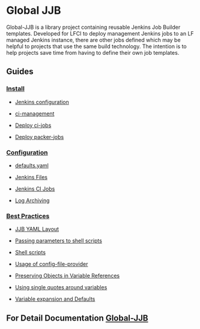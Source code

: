 <!--- SPDX-License-Identifier: CC-BY-4.0 -->
<!--- SPDX-FileCopyrightText: 2017 The Linux Foundation -->

# Global JJB

Global-JJB is a library project containing reusable Jenkins Job Builder
templates. Developed for LFCI to deploy management Jenkins jobs to an LF
managed Jenkins instance, there are other jobs defined which may be helpful
to projects that use the same build technology. The intention is to help
projects save time from having to define their own job templates.

## Guides

### [Install](https://docs.releng.linuxfoundation.org/projects/global-jjb/en/latest/)

-   [Jenkins configuration](https://docs.releng.linuxfoundation.org/projects/global-jjb/en/latest/install.html#jenkins-configuration)

-   [ci-management](https://docs.releng.linuxfoundation.org/projects/global-jjb/en/latest/install.html#ci-management)

-   [Deploy ci-jobs](https://docs.releng.linuxfoundation.org/projects/global-jjb/en/latest/install.html#deploy-ci-jobs)

-   [Deploy packer-jobs](https://docs.releng.linuxfoundation.org/projects/global-jjb/en/latest/install.html#deploy-packer-jobs)

### [Configuration](https://docs.releng.linuxfoundation.org/projects/global-jjb/en/latest/configuration.html)

-   [defaults.yaml](https://docs.releng.linuxfoundation.org/projects/global-jjb/en/latest/configuration.html#defaults-yaml)

-   [Jenkins Files](https://docs.releng.linuxfoundation.org/projects/global-jjb/en/latest/configuration.html#jenkins-files)

-   [Jenkins CI Jobs](https://docs.releng.linuxfoundation.org/projects/global-jjb/en/latest/configuration.html#jenkins-ci-jobs)

-   [Log Archiving](https://docs.releng.linuxfoundation.org/projects/global-jjb/en/latest/configuration.html#log-archiving)

### [Best Practices](https://docs.releng.linuxfoundation.org/projects/global-jjb/en/latest/best-practices.html)

-   [JJB YAML Layout](https://docs.releng.linuxfoundation.org/projects/global-jjb/en/latest/best-practices.html#jjb-yaml-layout)

-   [Passing parameters to shell scripts](https://docs.releng.linuxfoundation.org/projects/global-jjb/en/latest/best-practices.html#passing-parameters-to-shell-scripts)

-   [Shell scripts](https://docs.releng.linuxfoundation.org/projects/global-jjb/en/latest/best-practices.html#shell-scripts)

-   [Usage of config-file-provider](https://docs.releng.linuxfoundation.org/projects/global-jjb/en/latest/best-practices.html#usage-of-config-file-provider)

-   [Preserving Objects in Variable References](https://docs.releng.linuxfoundation.org/projects/global-jjb/en/latest/best-practices.html#preserving-objects-in-variable-references)

-   [Using single quotes around variables](https://docs.releng.linuxfoundation.org/projects/global-jjb/en/latest/best-practices.html#using-single-quotes-around-variables)

-   [Variable expansion and Defaults](https://docs.releng.linuxfoundation.org/projects/global-jjb/en/latest/best-practices.html#variable-expansion-and-defaults)

## For Detail Documentation [Global-JJB](http://docs.releng.linuxfoundation.org/projects/global-jjb)
